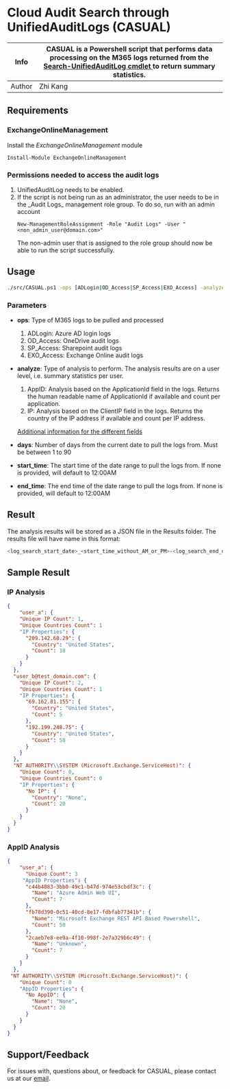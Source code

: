 # Cloud Audit Search through UnifiedAuditLogs (CASUAL)

| Info   | CASUAL is a Powershell script that performs data processing on the M365 logs returned from the [ Search-UnifiedAuditLog cmdlet ]( https://learn.microsoft.com/en-us/powershell/module/exchange/search-unifiedauditlog?view=exchange-ps ) to return summary statistics. |
|--------|------------------------------------------------------------------------------------------------------------------------------------------------------------------------------------------------------------------------------------------------------------------------|
| Author | Zhi Kang|

## Requirements

### ExchangeOnlineManagement

Install the _ExchangeOnlineManagement_ module
```
Install-Module ExchangeOnlineManagement
```

### Permissions needed to access the audit logs

<ol>
  <li>UnifiedAuditLog needs to be enabled.</li>

  <li>If the script is not being run as an administrator, the user needs to be in the _Audit Logs_ management role group. To do so, run with an admin account </li>

    New-ManagementRoleAssignment -Role "Audit Logs" -User "<non_admin_user@domain.com>"
    
  The non-admin user that is assigned to the role group should now be able to run the script successfully.
</ol>

## Usage

```bash
./src/CASUAL.ps1 -ops [ADLogin|OD_Access|SP_Access|EXO_Access] -analyze [AppID|IP] -days [1-90] -start_time <"8:00AM"> -end_time <"8:00AM">
```

### Parameters

* **ops**: Type of M365 logs to be pulled and processed

    1. ADLogin: Azure AD login logs
    2. OD_Access: OneDrive audit logs
    3. SP_Access: Sharepoint audit logs
    4. EXO_Access: Exchange Online audit logs

* **analyze**: Type of analysis to perform. The analysis results are on a user level, i.e. summary statistics per user.

    1. AppID: Analysis based on the ApplicationId field in the logs. Returns the human readable name of ApplicationId if available and count per application.
    2. IP: Analysis based on the ClientIP field in the logs. Returns the country of the IP address if available and count per IP address.

    [Additional information for the different fields](https://learn.microsoft.com/en-us/office/office-365-management-api/office-365-management-activity-api-schema#common-schema)

* **days**: Number of days from the current date to pull the logs from. Must be between 1 to 90

* **start_time**: The start time of the date range to pull the logs from. If none is provided, will default to 12:00AM

* **end_time**: The end time of the date range to pull the logs from. If none is provided, will default to 12:00AM

## Result

The analysis results will be stored as a JSON file in the Results folder. The results file will have name in this format:

```bash
<log_search_start_date>_<start_time_without_AM_or_PM>-<log_search_end_date>_<end_time_without_AM_or_PM>_<ops>_<analyze>_Results.json
```

## Sample Result

### IP Analysis

```json
{
    "user_a": {
    "Unique IP Count": 1,
    "Unique Countries Count": 1
    "IP Properties": {
      "209.142.68.29": {
        "Country": "United States",
        "Count": 18
      }
    }
  },
  "user_b@test_domain.com": {
    "Unique IP Count": 2,
    "Unique Countries Count": 1
    "IP Properties": {
      "69.162.81.155": {
        "Country": "United States",
        "Count": 5
      },
      "192.199.248.75": {
        "Country": "United States",
        "Count": 58
      }
    }
  },
  "NT AUTHORITY\\SYSTEM (Microsoft.Exchange.ServiceHost)": {
    "Unique Count": 0,
    "Unique Countries Count": 0
    "IP Properties": {
      "No IP": {
        "Country": "None",
        "Count": 20
      }
    }
  }
}
```

### AppID Analysis

```json
{
    "user_a": {
      "Unique Count": 3
     "AppID Properties": {
      "c44b4083-3bb0-49c1-b47d-974e53cbdf3c": {
        "Name": "Azure Admin Web UI",
        "Count": 7
      },
      "fb78d390-0c51-40cd-8e17-fdbfab77341b": {
        "Name": "Microsoft Exchange REST API Based Powershell",
        "Count": 50
      },
      "2caeb7e8-ee9a-4f10-998f-2e7a329b6c49": {
        "Name": "Unknown",
        "Count": 7
      }
    }
  },
 "NT AUTHORITY\\SYSTEM (Microsoft.Exchange.ServiceHost)": {
    "Unique Count": 0
    "AppID Properties": {
      "No AppID": {
        "Name": "None",
        "Count": 20
      }
    }
  }
}
```
## Support/Feedback
For issues with, questions about, or feedback for CASUAL, please contact us at our [email](hello@insidersecurity.co).
